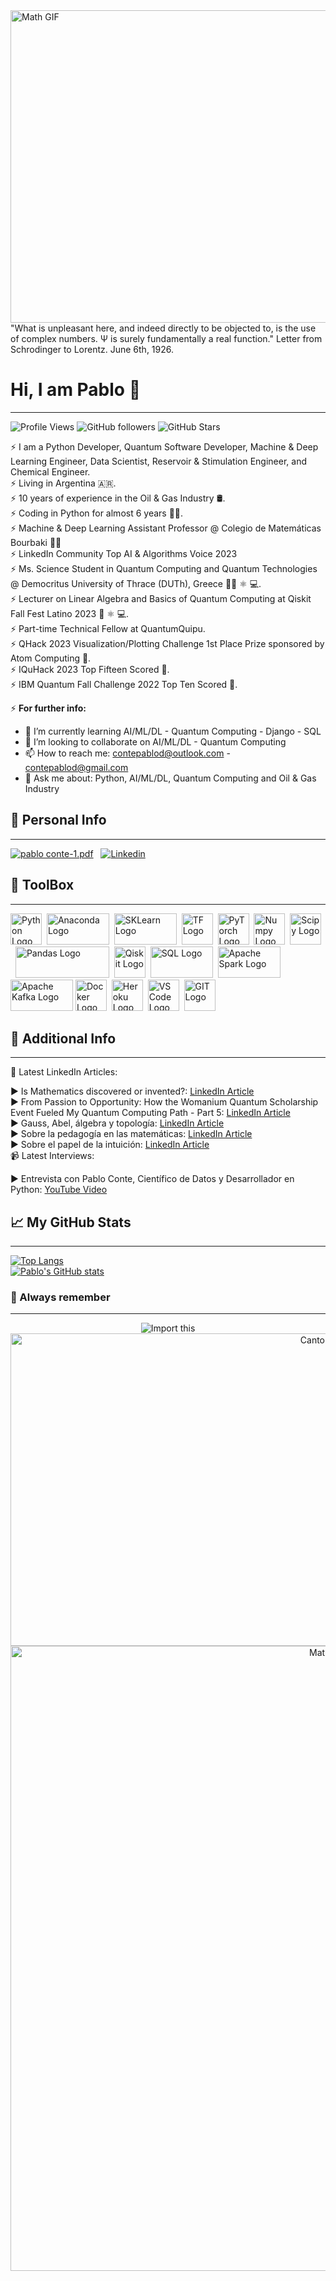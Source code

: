 <img src="https://www.thisiscolossal.com/wp-content/uploads/2017/07/wave-1.gif" alt="Math GIF" width="1000" height="500"/>
<br>
"What is unpleasant here, and indeed directly to be objected to, is the use of complex numbers. Ψ is surely fundamentally a real function." Letter from Schrodinger to Lorentz. June 6th, 1926.
<br>

# Hi, I am Pablo 👋
--------------------------------------------------------------------------------------------

![Profile Views](https://komarev.com/ghpvc/?username=contepablod)
![GitHub followers](https://img.shields.io/github/followers/contepablod?style=social)
![GitHub Stars](https://img.shields.io/github/stars/contepablod?style=social)

⚡ I am a Python Developer, Quantum Software Developer, Machine & Deep Learning Engineer, Data Scientist, Reservoir & Stimulation Engineer, and Chemical Engineer.  
⚡ Living in Argentina 🇦🇷.  
⚡ 10 years of experience in the Oil & Gas Industry 🛢️.  
⚡ Coding in Python for almost 6 years 👨‍💻.  
⚡ Machine & Deep Learning Assistant Professor @ Colegio de Matemáticas Bourbaki 👨‍🏫  
⚡ LinkedIn Community Top AI & Algorithms Voice 2023  
⚡ Ms. Science Student in Quantum Computing and Quantum Technologies @ Democritus University of Thrace (DUTh), Greece 👨‍🎓 ⚛️ 💻.  
⚡ Lecturer on Linear Algebra and Basics of Quantum Computing at Qiskit Fall Fest Latino 2023 🔢 ⚛️ 💻.  
⚡ Part-time Technical Fellow at QuantumQuipu.  
⚡ QHack 2023 Visualization/Plotting Challenge 1st Place Prize sponsored by Atom Computing 🥇.  
⚡ IQuHack 2023 Top Fifteen Scored 🥉.  
⚡ IBM Quantum Fall Challenge 2022 Top Ten Scored 🥉.

⚡ **For further info:**
- 🌱 I’m currently learning AI/ML/DL - Quantum Computing - Django - SQL 
- 👯 I’m looking to collaborate on AI/ML/DL - Quantum Computing
- 📫 How to reach me: contepablod@outlook.com - contepablod@gmail.com
- 💬 Ask me about: Python, AI/ML/DL, Quantum Computing and Oil & Gas Industry

## &#x1FAAA; Personal Info
--------------------------------------------------------------------------------------------
[![pablo conte-1.pdf](https://img.icons8.com/officel/2x/set-as-resume.png)](https://github.com/contepablod/contepablod/files/15501988/pablo.conte-1.pdf)&nbsp;&nbsp;
[![Linkedin](https://img.icons8.com/dusk/2x/linkedin.png)](https://www.linkedin.com/in/pablo-conte)
<br>
## &#x1F9F0; ToolBox
--------------------------------------------------------------------------------------------
<img src="https://cdn.worldvectorlogo.com/logos/python-5.svg" alt="Python Logo" width="50" height="50"/>&nbsp;&nbsp;<img src="https://upload.wikimedia.org/wikipedia/en/c/cd/Anaconda_Logo.png" alt="Anaconda Logo" width="100" height="50"/>&nbsp;&nbsp;<img src="https://upload.wikimedia.org/wikipedia/commons/thumb/0/05/Scikit_learn_logo_small.svg/1920px-Scikit_learn_logo_small.svg.png" alt="SKLearn Logo" width="100" height="50"/>&nbsp;&nbsp;<img src="https://cdn.worldvectorlogo.com/logos/tensorflow-2.svg" alt="TF Logo" width="50" height="50"/>&nbsp;&nbsp;<img src="https://upload.wikimedia.org/wikipedia/commons/thumb/1/10/PyTorch_logo_icon.svg/640px-PyTorch_logo_icon.svg.png" alt="PyTorch Logo" width="50" height="50"/>&nbsp;&nbsp;<img src="https://cdn.worldvectorlogo.com/logos/numpy-1.svg" alt="Numpy Logo" width="50" height="50"/>&nbsp;&nbsp;<img src="https://upload.wikimedia.org/wikipedia/commons/thumb/b/b2/SCIPY_2.svg/250px-SCIPY_2.svg.png" alt="Scipy Logo" width="50" height="50"/>&nbsp;&nbsp;<img src="https://preview.redd.it/c6h7rok9c2v31.jpg?width=960&crop=smart&auto=webp&v=enabled&s=28b62012dbd397ee7b9e11cc310a141957341f78" alt="Pandas Logo" width="150" height="50"/>&nbsp;&nbsp;<img src="https://upload.wikimedia.org/wikipedia/commons/thumb/5/51/Qiskit-Logo.svg/512px-Qiskit-Logo.svg.png" alt="Qiskit Logo" width="50" height="50"/>&nbsp;&nbsp;<img src="https://upload.wikimedia.org/wikipedia/commons/thumb/8/87/Sql_data_base_with_logo.png/800px-Sql_data_base_with_logo.png?20210130181641" alt="SQL Logo" width="100" height="50"/>&nbsp;&nbsp;<img src="https://www.databricks.com/wp-content/uploads/2019/02/spark-white.png" alt="Apache Spark Logo" width="100" height="50"/>&nbsp;<img src="https://encrypted-tbn0.gstatic.com/images?q=tbn:ANd9GcR5V_NJGozQpBOydcFATALeXduFI9ipKUkQrQySaWMcHjyEsIFyhHdsH184j6a6sT_m0DI&usqp=CAU" alt="Apache Kafka Logo" width="100" height="50"/>&nbsp;<img src="https://cdn.worldvectorlogo.com/logos/docker.svg" alt="Docker Logo" width="50" height="50"/>&nbsp;&nbsp;<img src="https://cdn.worldvectorlogo.com/logos/heroku-4.svg" alt="Heroku Logo" width="50" height="50"/>&nbsp;&nbsp;<img src="https://cdn.worldvectorlogo.com/logos/visual-studio-code-1.svg" alt="VS Code Logo" width="50" height="50"/>&nbsp;&nbsp;<img src="https://cdn.worldvectorlogo.com/logos/git-icon.svg" alt="GIT Logo" width="50" height="50"/>
<br>
## 📝 Additional Info
--------------------------------------------------------------------------------------------
📝 Latest LinkedIn Articles:

▶ Is Mathematics discovered or invented?: [LinkedIn Article](https://www.linkedin.com/pulse/mathematics-discovered-invented-pablo-conte-k9vkf/?trackingId=uk1NbYWsRlu3ZjWKT3rN9A%3D%3D)  
▶ From Passion to Opportunity: How the Womanium Quantum Scholarship Event Fueled My Quantum Computing Path - Part 5: [LinkedIn Article](https://www.linkedin.com/pulse/from-passion-opportunity-how-womanium-quantum-event-fueled-conte-4f/?trackingId=WcjqTA2YT9u3wv1uks616A%3D%3D)  
▶ Gauss, Abel, álgebra y topología: [LinkedIn Article](https://www.linkedin.com/pulse/gauss-abel-%25C3%25A1lgebra-y-topolog%25C3%25ADa-pablo-conte/?trackingId=UgjgWadYTdqSFXfe5aY4eg%3D%3D)  
▶ Sobre la pedagogía en las matemáticas: [LinkedIn Article](https://www.linkedin.com/pulse/sobre-la-pedagog%25C3%25ADa-en-las-matem%25C3%25A1ticas-pablo-conte/?trackingId=UgjgWadYTdqSFXfe5aY4eg%3D%3D)  
▶ Sobre el papel de la intuición: [LinkedIn Article](https://www.linkedin.com/pulse/sobre-el-papel-de-la-intuici%25C3%25B3n-pablo-conte/?trackingId=%2B0g5TZB4Q2e%2BepvOCgpXjw%3D%3D)
<br>
📹 Latest Interviews:

▶  Entrevista con Pablo Conte, Científico de Datos y Desarrollador en Python: [YouTube Video](https://www.youtube.com/watch?v=1aFnHOMIV6M)
<br>
## &#x1f4c8; My GitHub Stats
--------------------------------------------------------------------------------------------
[![Top Langs](https://github-readme-stats.vercel.app/api/top-langs/?username=contepablod&layout=compact&hide=java,html,css&theme=radical)](https://github.com/anuraghazra/github-readme-stats)  
[![Pablo's GitHub stats](https://github-readme-stats.vercel.app/api?username=contepablod&show_icons=true&theme=radical)](https://github.com/anuraghazra/github-readme-stats)
<br>
### &#x1F4CC; Always remember
--------------------------------------------------------------------------------------------
<div style="text-align: center;">
  <img src="https://user-images.githubusercontent.com/80008587/189157077-c6295841-69a1-4ff4-9f72-655774174ef2.jpg" alt="Import this"/>
  <br>
  <img src="https://quotefancy.com/media/wallpaper/3840x2160/2180421-Georg-Cantor-Quote-The-essence-of-mathematics-lies-precisely-in.jpg" alt="Cantor Quote" width="1000" height="500"/>
  <br>
  <img src="https://www.thisiscolossal.com/wp-content/uploads/2017/07/wave-5.gif" alt="Math GIF" width="1000"/>
</div>
